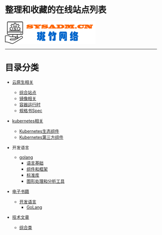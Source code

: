 # 整理和收藏的在线站点列表

<a href="https://www.sysadm.cn" target="_blank"><img src="./images/sysadm.png"></a>

---
# 目录分类 
- [云原生相关](./cloudnative.md)
  - <a href="cloudnative.md#genernal" target="_self">综合站点</a>
  - <a href="cloudnative.md#image">镜像相关</a>
  - <a href="cloudnative.md#cri">容器运行时</a>
  - <a href="cloudnative.md#spec">规格书Spec</a>
- [kubernetes相关](./kubernetes.md)
  - <a href="kubernetes.md#kubernetes">Kubernetes生态组件</a>
  - <a href="kubernetes.md#thirdparty">Kubernetes第三方组件</a>
- 开发语言
  - [golang](./golang.md)
    - <a href="golang.md#basic">语言基础</a>
    - <a href="golang.md#framework">组件和框架</a>
    - <a href="golang.md#standard">标准库</a>
    - <a href="golang.md#graph">图形处理和分析工具</a>
    
- [电子书籍](./book.md)
  - [开发语言](./book.md)
    - <a href="book.md#golang">GoLang</a>


- [技术文章](./article.md)
  - <a href="article.md#complext"> 综合类</a>